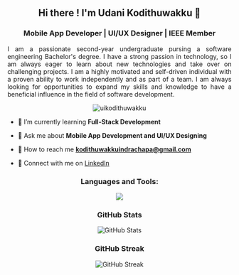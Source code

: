 <h2 align="center"> Hi there ! I'm Udani Kodithuwakku 👋</h2>

<h3 align="center"> Mobile App Developer | UI/UX Designer | IEEE Member </h3>

<div align = "center"> 
    <p style="text-align: justify" > 
        I am a passionate second-year undergraduate pursing a software engineering Bachelor's degree. I have a strong passion in technology, so I am always eager to learn about new technologies and take over on challenging projects. I am a highly motivated and self-driven individual with a proven ability to work independently and as part of a team. I am always looking for opportunities to expand my skills and knowledge to have a beneficial influence in the field of software development.
    </p>
</div>

<p align="center">
  <img src="https://komarev.com/ghpvc/?username=uikodithuwakku&label=Profile%20views&color=ff00ff&style=flat" alt="uikodithuwakku" />
</p>

- 🌱 I’m currently learning **Full-Stack Development**

- 💬 Ask me about **Mobile App Development and UI/UX Designing**

- 📧 How to reach me **kodithuwakkuindrachapa@gmail.com**

- 💼 Connect with me on [LinkedIn](www.linkedin.com/in/udani-kodithuwakku-156131328)

<h3 align="center">Languages and Tools:</h3>
<p align="center">
    <a href="https://skillicons.dev">
    <img src="https://skillicons.dev/icons?i=html,css,js,java,php,dart,flutter,c,cs,dotnet,git,github,bootstrap,mysql,firebase,androidstudio,vscode,visualstudio,figma&theme=dark&perline=13" />
  </a>
</p>

<h3 align="center">GitHub Stats</h3>
<p align="center">
    <img src="https://github-readme-stats.vercel.app/api?username=uikodithuwakku&show_icons=true&title_color=7A7ADB&icon_color=2234AE&text_color=D3D3D3&bg_color=0,000000,130F40&locale=en" alt="GitHub Stats" />
</p>

<h3 align="center">GitHub Streak</h3>
<p align="center">
    <img src="https://github-readme-streak-stats.herokuapp.com/?user=uikodithuwakku&background=000000&stroke=130F40&ring=2234AE&fire=D3D3D3&currStreakNum=D3D3D3&sideNums=D3D3D3&currStreakLabel=D3D3D3&sideLabels=D3D3D3&dates=D3D3D3" alt="GitHub Streak" />
</p>
